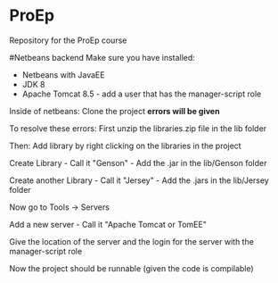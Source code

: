 # ProEp
Repository for the ProEp course

#Netbeans backend
Make sure you have installed:
- Netbeans with JavaEE
- JDK 8
- Apache Tomcat 8.5 - add a user that has the manager-script role

Inside of netbeans:
Clone the project  **errors will be given**

To resolve these errors:
First unzip the libraries.zip file in the lib folder

Then: Add library by right clicking on the libraries in the project

Create Library - Call it "Genson" - Add the .jar in the lib/Genson folder

Create another Library - Call it "Jersey" - Add the .jars in the lib/Jersey folder

Now go to Tools -> Servers

Add a new server - Call it "Apache Tomcat or TomEE"

Give the location of the server and the login for the server with the manager-script role

Now the project should be runnable (given the code is compilable)
